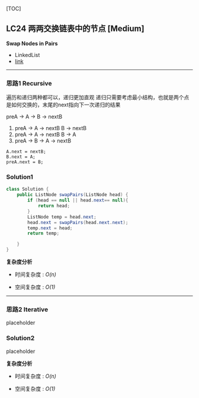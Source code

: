 [TOC]
## LC24 两两交换链表中的节点 [Medium]
**Swap Nodes in Pairs**

- LinkedList
- [link](https://leetcode.com/problems/swap-nodes-in-pairs/description/)
---
### 思路1 Recursive
遍历和递归两种都可以，递归更加直观
递归只需要考虑最小结构，也就是两个点是如何交换的，末尾的next指向下一次递归的结果

preA -> A -> B -> nextB
1. preA -> A -> nextB
           B -> nextB
2. preA -> A -> nextB
      B -> A
3. preA -> B -> A -> nextB
```
A.next = nextB;
B.next = A;
preA.next = B;
```

### Solution1

```java
class Solution {
    public ListNode swapPairs(ListNode head) {
        if (head == null || head.next== null){
            return head;
        }
        ListNode temp = head.next;
        head.next = swapPairs(head.next.next);
        temp.next = head;
        return temp;

    }
}

```
**复杂度分析**

* 时间复杂度 : *O(n)* 

* 空间复杂度 : *O(1)* 

---
### 思路2 Iterative
placeholder

### Solution2
placeholder

**复杂度分析**

* 时间复杂度 : *O(n)* 

* 空间复杂度 : *O(1)* 

